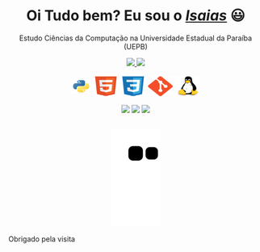   </div>
  
  <h1 align="center">Oi Tudo bem? Eu sou o <a href="https://www.linkedin.com/in/isaias-fernandes-ab99b6230/"><i>Isaias</i></a> 😃️</h1>
  <p align="center">Estudo Ciências da Computação na Universidade Estadual da Paraíba (UEPB)
 
</div>
<p a</p>

<div align="center">
  <a href="https://github.com/Enriyuu">
    <img width="48%" src="https://github-readme-stats.vercel.app/api?username=Enriyu&count_private=true&include_all_commits=true&show_icons=true&theme=dracula&hide_border=false&show_owner=true">
    <img width="48%" src="https://github-readme-stats.vercel.app/api/top-langs/?username=Enriyu&theme=dracula&hide_border=false&&layout=compact">
  </a>
</div>

<div align="center" valign="top"><br>
  <img align="center" alt="Rafa-Python" height="30" width="40" src="https://raw.githubusercontent.com/devicons/devicon/master/icons/python/python-original.svg">
  <img align="center" alt="HTML" height="40" width="50" src="https://raw.githubusercontent.com/devicons/devicon/master/icons/html5/html5-original.svg">
  <img align="center" alt="CSS" height="40" width="50" src="https://raw.githubusercontent.com/devicons/devicon/master/icons/css3/css3-original.svg">
  <img align="center" alt="git" height="40" width="50" src="https://raw.githubusercontent.com/devicons/devicon/master/icons/git/git-original.svg">
  <img align="center" alt="linux" height="40" width="50" src="https://raw.githubusercontent.com/devicons/devicon/master/icons/linux/linux-original.svg">
</div><br>
<div align="center">
  <a href="https://www.instagram.com/is.lfer/" target="_blank"><img src="https://img.shields.io/badge/-Instagram-%23E4405F?style=for-the-badge&logo=instagram&logoColor=white" target="_blank"></a>
  <a href="https://www.linkedin.com/in/isaias-fernandes-ab99b6230/" target="_blank"><img src="https://img.shields.io/badge/-LinkedIn-%230077B5?style=for-the-badge&logo=linkedin&logoColor=white" target="_blank"></a> 
  <a href="mailto:gm3r23@gmail.com"><img src="https://img.shields.io/badge/-Gmail-%23333?style=for-the-badge&logo=gmail&logoColor=white" target="_blank"></a>
</div>

<div align="center">
  
  ##
  
  ![Snake animation](https://github.com/Enriyuu/Enriyuu/blob/output/github-contribution-grid-snake.svg)
  
</div>

Obrigado pela visita
